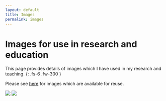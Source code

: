 ```yaml
---
layout: default
title: Images
permalink: images
---
```


# Images for use in research and education

This page provides details of images which I have used in my research and teaching.
{: .fs-6 .fw-300 }


Please see [here](https://commons.wikimedia.org/wiki/Category:Files_by_Peter_H_Charlton) for images which are available for reuse.

![](https://upload.wikimedia.org/wikipedia/commons/thumb/f/fe/Photoplethysmogram_%28PPG%29_pulse_wave.svg/240px-Photoplethysmogram_%28PPG%29_pulse_wave.svg.png)
![](https://upload.wikimedia.org/wikipedia/commons/thumb/d/dc/Max_Health_Band.jpg/240px-Max_Health_Band.jpg)